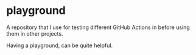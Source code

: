 # playground
A repository that I use for testing different GitHub Actions in before using them in other projects.

Having a playground, can be quite helpful.